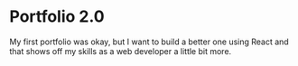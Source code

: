 # Portfolio 2.0 
My first portfolio was okay, but I want to build a better one using React and that shows off my skills as a web developer a little bit more. 
